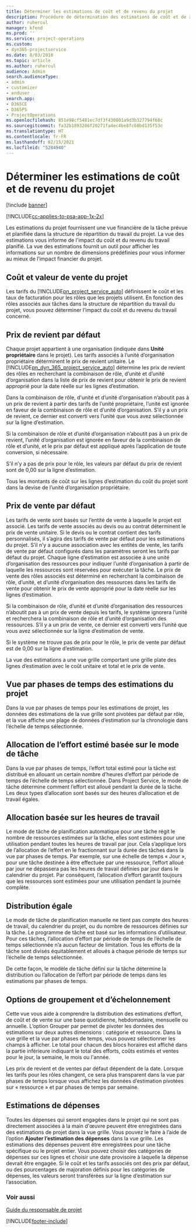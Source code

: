 ```yaml
---
title: Déterminer les estimations de coût et de revenu du projet
description: Procédure de détermination des estimations de coût et de revenu du projet dans Project Service
author: ruhercul
manager: kfend
ms.prod: ''
ms.service: project-operations
ms.custom:
- dyn365-projectservice
ms.date: 8/03/2018
ms.topic: article
ms.author: ruhercul
audience: Admin
search.audienceType:
- admin
- customizer
- enduser
search.app:
- D365CE
- D365PS
- ProjectOperations
ms.openlocfilehash: 851e98cf5481ec7df3f430801a9d3b327794f68c
ms.sourcegitcommit: fa32b1893286f20271fa4ec4be8fc68bd135f53c
ms.translationtype: HT
ms.contentlocale: fr-FR
ms.lasthandoff: 02/15/2021
ms.locfileid: "5284940"
---
```

# <a name="determine-project-cost-and-revenue-estimates"></a>Déterminer les estimations de coût et de revenu du projet 

[!include [banner](../includes/psa-now-project-operations.md)]

[!INCLUDE[cc-applies-to-psa-app-1x-2x](../includes/cc-applies-to-psa-app-1x-2x.md)]

Les estimations du projet fournissent une vue financière de la tâche prévue et planifiée dans la structure de répartition du travail du projet. La vue des estimations vous informe de l'impact du coût et du revenu du travail planifié. La vue des estimations fournit un outil pour afficher les informations sur un nombre de dimensions prédéfinies pour vous informer au mieux de l’impact financier du projet.  
  
## <a name="cost-and-sales-value-of-the-project"></a>Coût et valeur de vente du projet  
Les tarifs du [!INCLUDE[pn_project_service_auto](../includes/pn-project-service-auto.md)] définissent le coût et les taux de facturation pour les rôles que les projets utilisent. En fonction des rôles associés aux tâches dans la structure de répartition du travail du projet, vous pouvez déterminer l’impact du coût et du revenu du travail concerné.  
  
## <a name="cost-price-defaulting"></a>Prix de revient par défaut  
Chaque projet appartient à une organisation (indiquée dans **Unité propriétaire** dans le projet). Les tarifs associés à l’unité d’organisation propriétaire déterminent le prix de revient unitaire. Le [!INCLUDE[pn_dyn_365_project_service_auto](../includes/pn-dyn-365-project-service-auto.md)] détermine les prix de revient des rôles en recherchant la combinaison de rôle, d’unité et d’unité d’organisation dans la liste de prix de revient pour obtenir le prix de revient approprié pour la date réelle sur les lignes d’estimation.  
  
Dans la combinaison de rôle, d'unité et d’unité d’organisation n’aboutit pas à un prix de revient à partir des tarifs de l’unité propriétaire, l’unité est ignorée en faveur de la combinaison de rôle et d’unité d’organisation. S’il y a un prix de revient, ce dernier est converti vers l’unité que vous avez sélectionnée sur la ligne d’estimation.  
  
Si la combinaison de rôle et d’unité d’organisation n’aboutit pas à un prix de revient, l’unité d’organisation est ignorée en faveur de la combinaison de rôle et d’unité, et le prix par défaut est appliqué après l’application de toute conversion, si nécessaire.  
  
 S’il n’y a pas de prix pour le rôle, les valeurs par défaut du prix de revient sont de 0,00 sur la ligne d’estimation.  
  
 Tous les montants de coût sur les lignes d’estimation du coût du projet sont dans la devise de l’unité d’organisation propriétaire.  
  
## <a name="sales-price-defaulting"></a>Prix de vente par défaut  
Les tarifs de vente sont basés sur l’entité de vente à laquelle le projet est associé. Les tarifs de vente associés au devis ou au contrat déterminent le prix de vente unitaire. Si le devis ou le contrat contient des tarifs personnalisés, il s’agira des tarifs de vente par défaut pour les estimations du projet. S’il n’y a aucune association avec les entités de vente, les tarifs de vente par défaut configurés dans les paramètres seront les tarifs par défaut du projet. Chaque ligne d’estimation est associée à une unité d’organisation des ressources pour indiquer l’unité d’organisation à partir de laquelle les ressources sont réservées pour exécuter la tâche. Le prix de vente des rôles associés est déterminé en recherchant la combinaison de rôle, d’unité, et d’unité d’organisation des ressources dans les tarifs de vente pour obtenir le prix de vente approprié pour la date réelle sur les lignes d’estimation.  
  
Si la combinaison de rôle, d’unité et d’unité d’organisation des ressources n’aboutit pas à un prix de vente depuis les tarifs, le système ignorera l’unité et recherchera la combinaison de rôle et d’unité d’organisation des ressources. S’il y a un prix de vente, ce dernier est converti vers l’unité que vous avez sélectionnée sur la ligne d’estimation de vente.  
  
Si le système ne trouve pas de prix pour le rôle, le prix de vente par défaut est de 0,00 sur la ligne d’estimation.  
  
La vue des estimations a une vue grille comportant une grille plate des lignes d’estimation avec le coût unitaire et total et le prix de vente.  
  
## <a name="time-phased-view-of-project-estimates"></a>Vue par phases de temps des estimations du projet  
Dans la vue par phases de temps pour les estimations de projet, les données des estimations de la vue grille sont pivotées par défaut par rôle, et la vue affiche une plage de données d’estimation sur la chronologie dans l’échelle de temps sélectionnée.  
  
## <a name="effort-estimate-allocation-based-on-task-mode"></a>Allocation de l’effort estimé basée sur le mode de tâche  
Dans la vue par phases de temps, l’effort total estimé pour la tâche est distribué en allouant un certain nombre d’heures d’effort par période de temps de l’échelle de temps sélectionnée. Dans Project Service, le mode de tâche détermine comment l’effort est alloué pendant la durée de la tâche. Les deux types d’allocation sont basés sur des heures d’allocation et de travail égales. 
  
## <a name="work-hours-based-allocation"></a>Allocation basée sur les heures de travail  
Le mode de tâche de planification automatique pour une tâche régit le nombre de ressources estimées sur la tâche, elles sont estimées pour une utilisation pendant toutes les heures de travail par jour. Cela s’applique lors de l’allocation de l’effort en le fractionnant sur la durée des tâches dans la vue par phases de temps. Par exemple, sur une échelle de temps « Jour », pour une tâche destinée à être effectuée par une ressource, l’effort alloué par jour ne dépassera pas les heures de travail définies par jour dans le calendrier du projet. Par conséquent, l’allocation d’effort garantit toujours que les ressources sont estimées pour une utilisation pendant la journée complète.  
  
## <a name="even-distribution"></a>Distribution égale  
Le mode de tâche de planification manuelle ne tient pas compte des heures de travail, du calendrier du projet, ou du nombre de ressources définies sur la tâche. Le programme de tâche est basé sur les informations d’utilisateur. Pour ces tâches, l’allocation d’effort par période de temps de l’échelle de temps sélectionnée n’a aucun facteur de limitation. Tous les efforts de la tâche sont divisés équitablement et alloués à chaque période de temps sur l’échelle de temps sélectionnée.  
  
De cette façon, le modèle de tâche défini sur la tâche détermine la distribution ou l’allocation de l’effort par période de temps dans les estimations par phases de temps.  
  
## <a name="grouping-and-time-phasing-options"></a>Options de groupement et d’échelonnement  
Cette vue vous aide à comprendre la distribution des estimations d’effort, de coût et de vente sur une base quotidienne, hebdomadaire, mensuelle ou annuelle. L’option Grouper par permet de pivoter les données des estimations sur deux autres dimensions : catégorie et ressource. Dans la vue grille et la vue par phases de temps, vous pouvez sélectionner les champs à afficher. Le total pour chacun des blocs horaires est affiché dans la partie inférieure indiquant le total des efforts, coûts estimés et ventes pour le jour, la semaine, le mois ou l'année.  
  
Les prix de revient et de ventes par défaut dépendent de la date. Lorsque les tarifs pour les rôles changent, ce sera plus transparent dans la vue par phases de temps lorsque vous affichez les données d’estimation pivotées sur « ressource » et par phases de temps par semaine.  
  
## <a name="expense-estimates"></a>Estimations de dépenses  
Toutes les dépenses qui seront engagées dans le projet qui ne sont pas directement associées à la main d'œuvre peuvent être enregistrées dans des estimations de projet dans la vue grille. Vous pouvez le faire à l’aide de l’option **Ajouter l’estimation des dépenses** dans la vue grille. Les estimations des dépenses peuvent être enregistrées pour une tâche spécifique ou le projet entier. Vous pouvez choisir des catégories de dépenses sur ces lignes et choisir une date provisoire à laquelle la dépense devrait être engagée. Si le coût et les tarifs associés ont des prix par défaut, ou des pourcentages de majoration définis pour les catégories de dépenses, les valeurs seront transférées sur la ligne d’estimation sur l’association.  
  
### <a name="see-also"></a>Voir aussi  
 [Guide du responsable de projet](../psa/project-manager-guide.md)


[!INCLUDE[footer-include](../includes/footer-banner.md)]